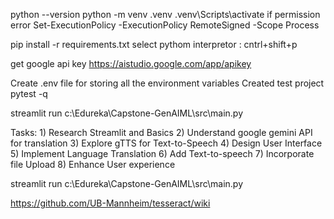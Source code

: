 python --version
python -m venv .venv
.venv\Scripts\activate
    if permission error
    Set-ExecutionPolicy -ExecutionPolicy RemoteSigned -Scope Process

pip install -r requirements.txt
select pythom interpretor : cntrl+shift+p

get google api key
https://aistudio.google.com/app/apikey
    

Create .env file for storing all the environment variables
Created test project
pytest -q

streamlit run c:\Edureka\Capstone-GenAIML\src\main.py

Tasks:
    1) Research Streamlit and Basics
    2) Understand google gemini API for translation
    3) Explore gTTS for Text-to-Speech
    4) Design User Interface
    5) Implement Language Translation
    6) Add Text-to-speech
    7) Incorporate file Upload
    8) Enhance User experience

streamlit run c:\Edureka\Capstone-GenAIML\src\main.py

https://github.com/UB-Mannheim/tesseract/wiki
